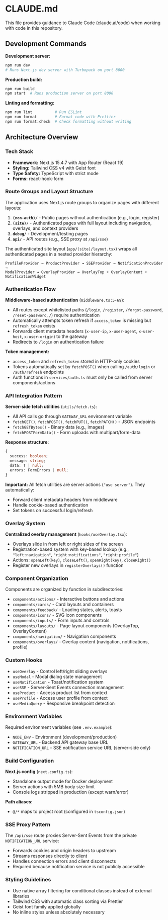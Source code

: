 # CLAUDE.md

This file provides guidance to Claude Code (claude.ai/code) when working with code in this repository.

## Development Commands

**Development server:**
```bash
npm run dev
# Runs Next.js dev server with Turbopack on port 8000
```

**Production build:**
```bash
npm run build
npm start  # Runs production server on port 8000
```

**Linting and formatting:**
```bash
npm run lint          # Run ESLint
npm run format        # Format code with Prettier
npm run format:check  # Check formatting without writing
```

## Architecture Overview

### Tech Stack
- **Framework:** Next.js 15.4.7 with App Router (React 19)
- **Styling:** Tailwind CSS v4 with Geist font
- **Type Safety:** TypeScript with strict mode
- **Forms:** react-hook-form

### Route Groups and Layout Structure

The application uses Next.js route groups to organize pages with different layouts:

1. **`(non-auth)/`** - Public pages without authentication (e.g., login, register)
2. **`(site)/`** - Authenticated pages with full layout including navigation, overlays, and context providers
3. **`debug/`** - Development/testing pages
4. **`api/`** - API routes (e.g., SSE proxy at `/api/sse`)

The authenticated site layout (`app/(site)/layout.tsx`) wraps all authenticated pages in a nested provider hierarchy:
```
ProfileProvider → ProductProvider → SSEProvider → NotificationProvider →
ModalProvider → OverlayProvider → OverlayTop + OverlayContent + NotificationWidget
```

### Authentication Flow

**Middleware-based authentication** (`middleware.ts:5-69`):
- All routes except whitelisted paths (`/login`, `/register`, `/forgot-password`, `/reset-password`, `/`) require authentication
- Automatically attempts token refresh if `access_token` is missing but `refresh_token` exists
- Forwards client metadata headers (`x-user-ip`, `x-user-agent`, `x-user-host`, `x-user-origin`) to the gateway
- Redirects to `/login` on authentication failure

**Token management:**
- `access_token` and `refresh_token` stored in HTTP-only cookies
- Tokens automatically set by `fetchPOST()` when calling `/auth/login` or `/auth/refresh` endpoints
- Auth functions in `services/auth.ts` must only be called from server components/actions

### API Integration Pattern

**Server-side fetch utilities** (`utils/fetch.ts`):
- All API calls go through `GATEWAY_URL` environment variable
- `fetchGET()`, `fetchPOST()`, `fetchPUT()`, `fetchPATCH()` - JSON endpoints
- `fetchGETBytes()` - Binary data (e.g., images)
- `fetchPOSTFormData()` - Form uploads with multipart/form-data

**Response structure:**
```typescript
{
  success: boolean;
  message: string;
  data: T | null;
  errors: FormErrors | null;
}
```

**Important:** All fetch utilities are server actions (`"use server"`). They automatically:
- Forward client metadata headers from middleware
- Handle cookie-based authentication
- Set tokens on successful login/refresh

### Overlay System

**Centralized overlay management** (`hooks/useOverlay.tsx`):
- Overlays slide in from left or right sides of the screen
- Registration-based system with key-based lookup (e.g., `"left:navigation"`, `"right:notifications"`, `"right:profile"`)
- Actions: `openLeft(key)`, `closeLeft()`, `openRight(key)`, `closeRight()`
- Register new overlays in `registerOverlays()` function

### Component Organization

Components are organized by function in subdirectories:
- `components/actions/` - Interactive buttons and actions
- `components/cards/` - Card layouts and containers
- `components/feedback/` - Loading states, alerts, toasts
- `components/icons/` - SVG icon components
- `components/inputs/` - Form inputs and controls
- `components/layouts/` - Page layout components (OverlayTop, OverlayContent)
- `components/navigation/` - Navigation components
- `components/overlays/` - Overlay content (navigation, notifications, profile)

### Custom Hooks

- `useOverlay` - Control left/right sliding overlays
- `useModal` - Modal dialog state management
- `useNotification` - Toast/notification system
- `useSSE` - Server-Sent Events connection management
- `useProduct` - Access product list from context
- `useProfile` - Access user profile from context
- `useMediaQuery` - Responsive breakpoint detection

### Environment Variables

Required environment variables (see `.env.example`):
- `NODE_ENV` - Environment (development/production)
- `GATEWAY_URL` - Backend API gateway base URL
- `NOTIFICATION_URL` - SSE notification service URL (server-side only)

### Build Configuration

**Next.js config** (`next.config.ts`):
- Standalone output mode for Docker deployment
- Server actions with 5MB body size limit
- Console logs stripped in production (except warn/error)

**Path aliases:**
- `@/*` maps to project root (configured in `tsconfig.json`)

### SSE Proxy Pattern

The `/api/sse` route proxies Server-Sent Events from the private `NOTIFICATION_URL` service:
- Forwards cookies and origin headers to upstream
- Streams responses directly to client
- Handles connection errors and client disconnects
- Required because notification service is not publicly accessible

### Styling Guidelines

- Use native array filtering for conditional classes instead of external libraries
- Tailwind CSS with automatic class sorting via Prettier
- Geist font family applied globally
- No inline styles unless absolutely necessary
